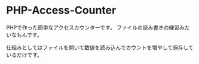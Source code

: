 # PHP-Access-Counter
PHPで作った簡単なアクセスカウンターです。
ファイルの読み書きの練習みたいなもんです。

仕組みとしてはファイルを開いて数値を読み込んでカウントを増やして保存しているだけです。
